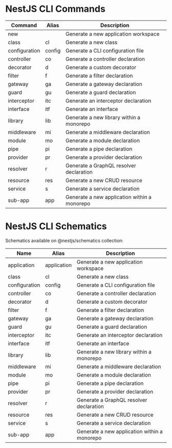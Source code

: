 # NestJS CLI Commands

| Command        | Alias | Description                                  |
| -------------- | ----- | -------------------------------------------- |
| new            |       | Generate a new application workspace         |
| class          | cl    | Generate a new class                         |
| configuration  | config| Generate a CLI configuration file            |
| controller     | co    | Generate a controller declaration            |
| decorator      | d     | Generate a custom decorator                  |
| filter         | f     | Generate a filter declaration                |
| gateway        | ga    | Generate a gateway declaration               |
| guard          | gu    | Generate a guard declaration                 |
| interceptor    | itc   | Generate an interceptor declaration          |
| interface      | itf   | Generate an interface                        |
| library        | lib   | Generate a new library within a monorepo     |
| middleware     | mi    | Generate a middleware declaration            |
| module         | mo    | Generate a module declaration                |
| pipe           | pi    | Generate a pipe declaration                  |
| provider       | pr    | Generate a provider declaration              |
| resolver       | r     | Generate a GraphQL resolver declaration      |
| resource       | res   | Generate a new CRUD resource                 |
| service        | s     | Generate a service declaration               |
| sub-app        | app   | Generate a new application within a monorepo |

# NestJS CLI Schematics

Schematics available on @nestjs/schematics collection:

| Name          | Alias | Description                                  |
| ------------- | ----- | -------------------------------------------- |
| application   | application | Generate a new application workspace         |
| class         | cl    | Generate a new class                         |
| configuration | config| Generate a CLI configuration file            |
| controller    | co    | Generate a controller declaration            |
| decorator     | d     | Generate a custom decorator                  |
| filter        | f     | Generate a filter declaration                |
| gateway       | ga    | Generate a gateway declaration               |
| guard         | gu    | Generate a guard declaration                 |
| interceptor   | itc   | Generate an interceptor declaration          |
| interface     | itf   | Generate an interface                        |
| library       | lib   | Generate a new library within a monorepo     |
| middleware    | mi    | Generate a middleware declaration            |
| module        | mo    | Generate a module declaration                |
| pipe          | pi    | Generate a pipe declaration                  |
| provider      | pr    | Generate a provider declaration              |
| resolver      | r     | Generate a GraphQL resolver declaration      |
| resource      | res   | Generate a new CRUD resource                 |
| service       | s     | Generate a service declaration               |
| sub-app       | app   | Generate a new application within a monorepo |